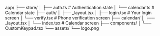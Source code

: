 app/
├── store/
│   ├── auth.ts        # Authentication state
│   └── calendar.ts    # Calendar state
├── auth/
│   ├── _layout.tsx
│   ├── login.tsx      # Your login screen
│   └── verify.tsx     # Phone verification screen
├── calendar/
│   ├── _layout.tsx
│   └── index.tsx      # Calendar screen
├── components/
│   └── CustomKeypad.tsx
└── assets/
    └── logo.png